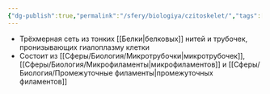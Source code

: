 ```yaml
---
{"dg-publish":true,"permalink":"/sfery/biologiya/czitoskelet/","tags":["Общаябиология"]}
---
```


- Трёхмерная сеть из тонких [[Белки\|белковых]] нитей и трубочек, пронизывающих гиалоплазму клетки
- Состоит из [[Сферы/Биология/Микротрубочки\|микротрубочек]], [[Сферы/Биология/Микрофиламенты\|микрофиламентов]] и [[Сферы/Биология/Промежуточные филаменты\|промежуточных филаментов]]